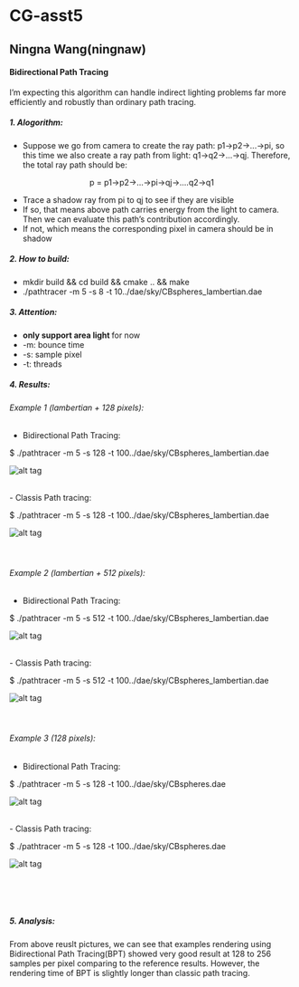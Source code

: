 # CG-asst5

## Ningna Wang(ningnaw)

#### Bidirectional Path Tracing

I’m expecting this algorithm can handle indirect lighting problems far more efficiently and robustly than ordinary path tracing.

##### 1. Alogorithm:
- Suppose we go from camera to create the ray path: p1->p2->...->pi, so this time we also create a ray path from light: q1->q2->...->qj. Therefore, the total ray path should be: </br>


<p align="center">
  p = p1->p2->...->pi->qj->....q2->q1
</p>

- Trace a shadow ray from pi to qj to see if they are visible
- If so, that means above path carries energy from the light to camera. Then we can evaluate
this path’s contribution accordingly.
- If not, which means the corresponding pixel in camera should be in shadow


##### 2. How to build:
-  mkdir build && cd build && cmake .. && make
-  ./pathtracer -m 5 -s 8 -t 10../dae/sky/CBspheres_lambertian.dae

##### 3. Attention:
-  <strong> only support area light </strong> for now
- -m: bounce time </br>
- -s: sample pixel </br>
- -t: threads </br>

##### 4. Results:

###### Example 1 (lambertian + 128 pixels):
- Bidirectional Path Tracing:

$ ./pathtracer -m 5 -s 128 -t 100../dae/sky/CBspheres_lambertian.dae

![alt tag](https://github.com/junanita/CG-asst5/blob/master/asst5/result/128_lam_B.png)

</br>
- Classis Path tracing:

$ ./pathtracer -m 5 -s 128 -t 100../dae/sky/CBspheres_lambertian.dae

![alt tag](https://github.com/junanita/CG-asst5/blob/master/asst5/result/128_lam_ref.png)
</br></br></br>


###### Example 2 (lambertian + 512 pixels):
- Bidirectional Path Tracing:

$ ./pathtracer -m 5 -s 512 -t 100../dae/sky/CBspheres_lambertian.dae

![alt tag](https://github.com/junanita/CG-asst5/blob/master/asst5/result/512_lam_B.png)

</br>
- Classis Path tracing:

$ ./pathtracer -m 5 -s 512 -t 100../dae/sky/CBspheres_lambertian.dae

![alt tag](https://github.com/junanita/CG-asst5/blob/master/asst5/result/512_lam_ref.png)
</br></br></br>

###### Example 3 (128 pixels):
- Bidirectional Path Tracing:

$ ./pathtracer -m 5 -s 128 -t 100../dae/sky/CBspheres.dae

![alt tag](https://github.com/junanita/CG-asst5/blob/master/asst5/result/128_B.png)

</br>
- Classis Path tracing:

$ ./pathtracer -m 5 -s 128 -t 100../dae/sky/CBspheres.dae

![alt tag](https://github.com/junanita/CG-asst5/blob/master/asst5/result/128_B.png)


</br></br></br>
##### 5. Analysis:
From above reuslt pictures, we can see that examples rendering using Bidirectional Path Tracing(BPT) showed very good result at 128 to 256 samples per pixel comparing to the reference results. However, the rendering time of BPT is slightly longer than classic path tracing.
